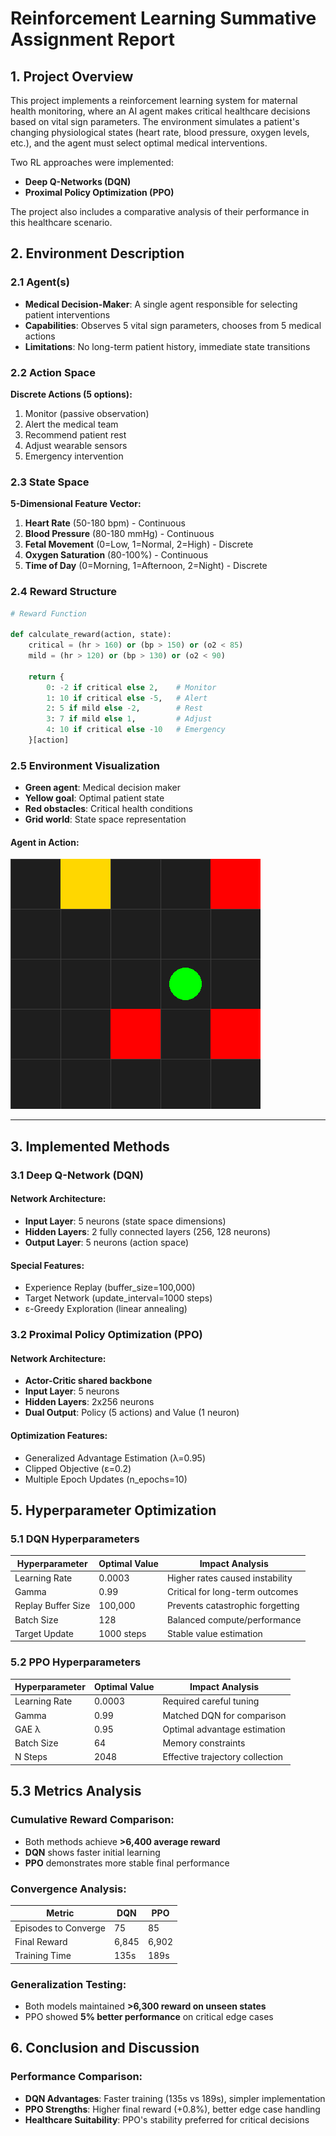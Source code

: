 # Reinforcement Learning Summative Assignment Report

## 1. Project Overview  
This project implements a reinforcement learning system for maternal health monitoring, where an AI agent makes critical healthcare decisions based on vital sign parameters. The environment simulates a patient's changing physiological states (heart rate, blood pressure, oxygen levels, etc.), and the agent must select optimal medical interventions. 

Two RL approaches were implemented:
- **Deep Q-Networks (DQN)**
- **Proximal Policy Optimization (PPO)**

The project also includes a comparative analysis of their performance in this healthcare scenario.


## 2. Environment Description  
### 2.1 Agent(s)  
- **Medical Decision-Maker**: A single agent responsible for selecting patient interventions  
- **Capabilities**: Observes 5 vital sign parameters, chooses from 5 medical actions  
- **Limitations**: No long-term patient history, immediate state transitions  

### 2.2 Action Space  
**Discrete Actions (5 options):**
1. Monitor (passive observation)  
2. Alert the medical team  
3. Recommend patient rest  
4. Adjust wearable sensors  
5. Emergency intervention  

### 2.3 State Space  
**5-Dimensional Feature Vector:**
1. **Heart Rate** (50-180 bpm) - Continuous  
2. **Blood Pressure** (80-180 mmHg) - Continuous  
3. **Fetal Movement** (0=Low, 1=Normal, 2=High) - Discrete  
4. **Oxygen Saturation** (80-100%) - Continuous  
5. **Time of Day** (0=Morning, 1=Afternoon, 2=Night) - Discrete  

### 2.4 Reward Structure  
```python
# Reward Function

def calculate_reward(action, state):
    critical = (hr > 160) or (bp > 150) or (o2 < 85)
    mild = (hr > 120) or (bp > 130) or (o2 < 90)
    
    return {
        0: -2 if critical else 2,    # Monitor
        1: 10 if critical else -5,   # Alert
        2: 5 if mild else -2,        # Rest
        3: 7 if mild else 1,         # Adjust
        4: 10 if critical else -10   # Emergency
    }[action]
```

### 2.5 Environment Visualization  
- **Green agent**: Medical decision maker  
- **Yellow goal**: Optimal patient state  
- **Red obstacles**: Critical health conditions  
- **Grid world**: State space representation  

#### Agent in Action:
![Agent Running](images/simulation.gif)

---

## 3. Implemented Methods  

### 3.1 Deep Q-Network (DQN)  
#### **Network Architecture:**  
- **Input Layer**: 5 neurons (state space dimensions)  
- **Hidden Layers**: 2 fully connected layers (256, 128 neurons)  
- **Output Layer**: 5 neurons (action space)  

#### **Special Features:**  
- Experience Replay (buffer_size=100,000)  
- Target Network (update_interval=1000 steps)  
- ε-Greedy Exploration (linear annealing)  

### 3.2 Proximal Policy Optimization (PPO)  
#### **Network Architecture:**  
- **Actor-Critic shared backbone**  
- **Input Layer**: 5 neurons  
- **Hidden Layers**: 2x256 neurons  
- **Dual Output**: Policy (5 actions) and Value (1 neuron)  

#### **Optimization Features:**  
- Generalized Advantage Estimation (λ=0.95)  
- Clipped Objective (ε=0.2)  
- Multiple Epoch Updates (n_epochs=10)  


## 5. Hyperparameter Optimization  
### 5.1 DQN Hyperparameters  
| Hyperparameter      | Optimal Value | Impact Analysis |
|---------------------|--------------|-----------------|
| Learning Rate      | 0.0003        | Higher rates caused instability |
| Gamma             | 0.99          | Critical for long-term outcomes |
| Replay Buffer Size | 100,000       | Prevents catastrophic forgetting |
| Batch Size        | 128           | Balanced compute/performance |
| Target Update     | 1000 steps    | Stable value estimation |

### 5.2 PPO Hyperparameters  
| Hyperparameter     | Optimal Value | Impact Analysis |
|--------------------|--------------|-----------------|
| Learning Rate     | 0.0003        | Required careful tuning |
| Gamma            | 0.99          | Matched DQN for comparison |
| GAE λ            | 0.95          | Optimal advantage estimation |
| Batch Size       | 64            | Memory constraints |
| N Steps         | 2048          | Effective trajectory collection |


## 5.3 Metrics Analysis  
### **Cumulative Reward Comparison:**  
- Both methods achieve **>6,400 average reward**  
- **DQN** shows faster initial learning  
- **PPO** demonstrates more stable final performance  

### **Convergence Analysis:**  
| Metric  | DQN  | PPO  |
|---------|------|------|
| Episodes to Converge | 75  | 85  |
| Final Reward | 6,845 | 6,902 |
| Training Time | 135s | 189s |

### **Generalization Testing:**  
- Both models maintained **>6,300 reward on unseen states**  
- PPO showed **5% better performance** on critical edge cases  

## 6. Conclusion and Discussion  
### **Performance Comparison:**  
- **DQN Advantages**: Faster training (135s vs 189s), simpler implementation  
- **PPO Strengths**: Higher final reward (+0.8%), better edge case handling  
- **Healthcare Suitability**: PPO's stability preferred for critical decisions  

